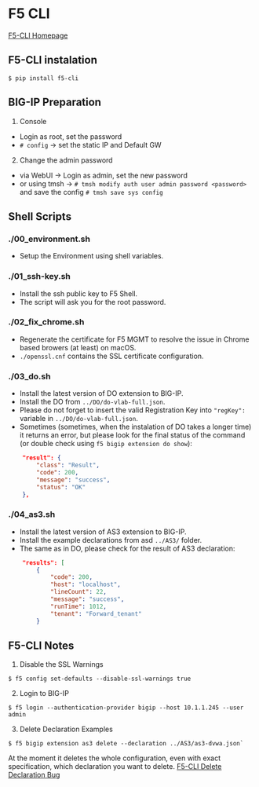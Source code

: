 # F5 CLI

[F5-CLI Homepage](https://github.com/f5devcentral/f5-sdk-python)

## F5-CLI instalation

```shell
$ pip install f5-cli
```

## BIG-IP Preparation

1. Console
  * Login as root, set the password
  * `# config` -> set the static IP and Default GW
2. Change the admin password
  * via WebUI -> Login as admin, set the new password
  * or using tmsh -> `# tmsh modify auth user admin password <password>` and save the config `# tmsh save sys config`

## Shell Scripts

### ./00_environment.sh

* Setup the Environment using shell variables.

### ./01_ssh-key.sh

* Install the ssh public key to F5 Shell.
* The script will ask you for the root password.

### ./02_fix_chrome.sh

* Regenerate the certificate for F5 MGMT to resolve the issue in Chrome based browers (at least) on macOS. 
* `./openssl.cnf` contains the SSL certificate configuration.

### ./03_do.sh

* Install the latest version of DO extension to BIG-IP.
* Install the DO from `../DO/do-vlab-full.json`.
* Please do not forget to insert the valid Registration Key into `"regKey":` variable in `../DO/do-vlab-full.json`. 
* Sometimes (sometimes, when the instalation of DO takes a longer time) it returns an error, but please look for the final status of the command (or double check using `f5 bigip extension do show`):

```json
    "result": {
        "class": "Result",
        "code": 200,
        "message": "success",
        "status": "OK"
    },
```

### ./04_as3.sh

* Install the latest version of AS3 extension to BIG-IP.
* Install the example declarations from asd `../AS3/` folder.
* The same as in DO, please check for the result of AS3 declaration:

```json
    "results": [
        {
            "code": 200,
            "host": "localhost",
            "lineCount": 22,
            "message": "success",
            "runTime": 1012,
            "tenant": "Forward_tenant"
        }
```

## F5-CLI Notes

1. Disable the SSL Warnings

```console
$ f5 config set-defaults --disable-ssl-warnings true
```

2. Login to BIG-IP

```console
$ f5 login --authentication-provider bigip --host 10.1.1.245 --user admin
```

3. Delete Declaration Examples

```console
$ f5 bigip extension as3 delete --declaration ../AS3/as3-dvwa.json`
```

At the moment it deletes the whole configuration, even with exact specification, which declaration you want to delete. [F5-CLI Delete Declaration Bug](https://github.com/f5devcentral/f5-cli/issues/12)
